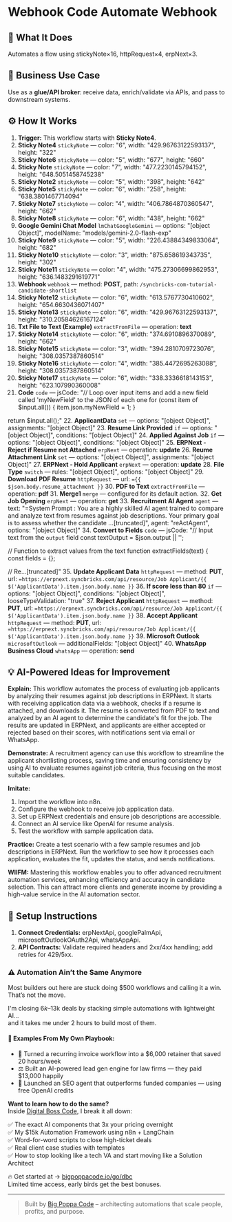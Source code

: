 # Webhook Code Automate Webhook
## 🚀 What It Does
Automates a flow using stickyNote×16, httpRequest×4, erpNext×3.

## 💼 Business Use Case
Use as a **glue/API broker**: receive data, enrich/validate via APIs, and pass to downstream systems.

## ⚙️ How It Works
1. **Trigger:** This workflow starts with **Sticky Note4**.
2. **Sticky Note4** `stickyNote` — color: "6", width: "429.96763122593137", height: "322"
3. **Sticky Note6** `stickyNote` — color: "5", width: "677", height: "660"
4. **Sticky Note** `stickyNote` — color: "7", width: "477.2230145794152", height: "648.5051458745238"
5. **Sticky Note2** `stickyNote` — color: "5", width: "398", height: "642"
6. **Sticky Note5** `stickyNote` — color: "6", width: "258", height: "638.3801467714094"
7. **Sticky Note7** `stickyNote` — color: "4", width: "406.7864870360547", height: "662"
8. **Sticky Note8** `stickyNote` — color: "6", width: "438", height: "662"
9. **Google Gemini Chat Model** `lmChatGoogleGemini` — options: "[object Object]", modelName: "models/gemini-2.0-flash-exp"
10. **Sticky Note9** `stickyNote` — color: "5", width: "226.43884349833064", height: "682"
11. **Sticky Note10** `stickyNote` — color: "3", width: "875.658619343735", height: "302"
12. **Sticky Note11** `stickyNote` — color: "4", width: "475.27306699862953", height: "636.1483291619771"
13. **Webhook** `webhook` — method: **POST**, path: `/syncbricks-com-tutorial-candidate-shortlist`
14. **Sticky Note12** `stickyNote` — color: "6", width: "613.5767730410602", height: "654.6630436071407"
15. **Sticky Note13** `stickyNote` — color: "6", width: "429.96763122593137", height: "310.20584626167124"
16. **Txt File to Text (Example)** `extractFromFile` — operation: **text**
17. **Sticky Note14** `stickyNote` — color: "6", width: "374.6910896370089", height: "662"
18. **Sticky Note15** `stickyNote` — color: "3", width: "394.2810709723076", height: "308.0357387860514"
19. **Sticky Note16** `stickyNote` — color: "4", width: "385.4472695263088", height: "308.0357387860514"
20. **Sticky Note17** `stickyNote` — color: "6", width: "338.3336618143153", height: "623.107990360008"
21. **Code** `code` — jsCode: "// Loop over input items and add a new field called 'myNewField' to the JSON of each one
for (const item of $input.all()) {
 item.json.myNewField = 1;
}

return $input.all();"
22. **ApplicantData** `set` — options: "[object Object]", assignments: "[object Object]"
23. **Resume Link Provided** `if` — options: "[object Object]", conditions: "[object Object]"
24. **Applied Against Job** `if` — options: "[object Object]", conditions: "[object Object]"
25. **ERPNext - Reject if Resume not Attached** `erpNext` — operation: **update**
26. **Reume Attachment Link** `set` — options: "[object Object]", assignments: "[object Object]"
27. **ERPNext - Hold Applicant** `erpNext` — operation: **update**
28. **File Type** `switch` — rules: "[object Object]", options: "[object Object]"
29. **Download PDF Resume** `httpRequest` — url: `={{ $json.body.resume_attachment }}`
30. **PDF to Text** `extractFromFile` — operation: **pdf**
31. **Merge1** `merge` — configured for its default action.
32. **Get Job Opening** `erpNext` — operation: **get**
33. **Recruitment AI Agent** `agent` — text: "=System Prompt : 
You are a highly skilled AI agent trained to compare and analyze text from resumes against job descriptions. Your primary goal is to assess whether the candidate …[truncated]", agent: "reActAgent", options: "[object Object]"
34. **Convert to Fields** `code` — jsCode: "// Input text from the `output` field
const textOutput = $json.output || '';

// Function to extract values from the text
function extractFields(text) {
 const fields = {};

 // Re…[truncated]"
35. **Update Applicant Data** `httpRequest` — method: **PUT**, url: `=https://erpnext.syncbricks.com/api/resource/Job Applicant/{{ $('ApplicantData').item.json.body.name }}`
36. **If score less than 80** `if` — options: "[object Object]", conditions: "[object Object]", looseTypeValidation: "true"
37. **Reject Applicant** `httpRequest` — method: **PUT**, url: `=https://erpnext.syncbricks.com/api/resource/Job Applicant/{{ $('ApplicantData').item.json.body.name }}`
38. **Accept Applicant** `httpRequest` — method: **PUT**, url: `=https://erpnext.syncbricks.com/api/resource/Job Applicant/{{ $('ApplicantData').item.json.body.name }}`
39. **Microsoft Outlook** `microsoftOutlook` — additionalFields: "[object Object]"
40. **WhatsApp Business Cloud** `whatsApp` — operation: **send**

## 💡 AI-Powered Ideas for Improvement
**Explain:** This workflow automates the process of evaluating job applicants by analyzing their resumes against job descriptions in ERPNext. It starts with receiving application data via a webhook, checks if a resume is attached, and downloads it. The resume is converted from PDF to text and analyzed by an AI agent to determine the candidate's fit for the job. The results are updated in ERPNext, and applicants are either accepted or rejected based on their scores, with notifications sent via email or WhatsApp.

**Demonstrate:** A recruitment agency can use this workflow to streamline the applicant shortlisting process, saving time and ensuring consistency by using AI to evaluate resumes against job criteria, thus focusing on the most suitable candidates.

**Imitate:** 
1. Import the workflow into n8n.
2. Configure the webhook to receive job application data.
3. Set up ERPNext credentials and ensure job descriptions are accessible.
4. Connect an AI service like OpenAI for resume analysis.
5. Test the workflow with sample application data.

**Practice:** Create a test scenario with a few sample resumes and job descriptions in ERPNext. Run the workflow to see how it processes each application, evaluates the fit, updates the status, and sends notifications.

**WIIFM:** Mastering this workflow enables you to offer advanced recruitment automation services, enhancing efficiency and accuracy in candidate selection. This can attract more clients and generate income by providing a high-value service in the AI automation sector.

## 🔧 Setup Instructions
1. **Connect Credentials:** erpNextApi, googlePalmApi, microsoftOutlookOAuth2Api, whatsAppApi.
2. **API Contracts:** Validate required headers and 2xx/4xx handling; add retries for 429/5xx.

### ⚠️ Automation Ain’t the Same Anymore

Most builders out here are stuck doing $500 workflows and calling it a win.  
That’s not the move.  

I'm closing $6k–$13k deals by stacking simple automations with lightweight AI...  
and it takes me under 2 hours to build most of them.

#### 🧠 Examples From My Own Playbook:
- 🔁 Turned a recurring invoice workflow into a $6,000 retainer that saved 20 hours/week  
- ⚖️ Built an AI-powered lead gen engine for law firms — they paid $13,000 happily  
- 🚀 Launched an SEO agent that outperforms funded companies — using free OpenAI credits  

**Want to learn how to do the same?**  
Inside [Digital Boss Code](https://bigpoppacode.io/go/dbc), I break it all down:

✅ The exact AI components that 3x your pricing overnight  
✅ My $15k Automation Framework using n8n + LangChain  
✅ Word-for-word scripts to close high-ticket deals  
✅ Real client case studies with templates  
✅ How to stop looking like a tech VA and start moving like a Solution Architect  

🔥 Get started at → [bigpoppacode.io/go/dbc](https://bigpoppacode.io/go/dbc)  
Limited time access, early birds get the best bonuses.

---
> Built by [Big Poppa Code](https://bigpoppacode.io) – architecting automations that scale people, profits, and purpose.
